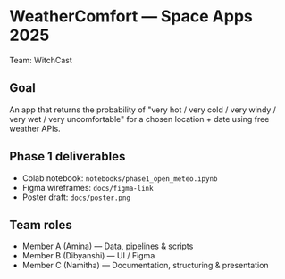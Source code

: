 # WeatherComfort — Space Apps 2025
Team: WitchCast

## Goal
An app that returns the probability of "very hot / very cold / very windy / very wet / very uncomfortable" for a chosen location + date using free weather APIs.

## Phase 1 deliverables
- Colab notebook: `notebooks/phase1_open_meteo.ipynb`
- Figma wireframes: `docs/figma-link` 
- Poster draft: `docs/poster.png`



## Team roles
- Member A (Amina) — Data, pipelines & scripts
- Member B (Dibyanshi) — UI / Figma
- Member C (Namitha) — Documentation, structuring & presentation


